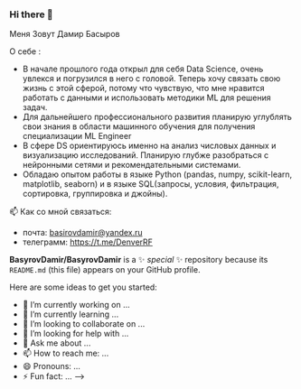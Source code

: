 ### Hi there 👋

Меня Зовут Дамир Басыров

О себе  :
- В начале прошлого года открыл для себя Data Science, очень увлекся и погрузился в него с головой. Теперь хочу связать свою жизнь с этой сферой, потому что чувствую, что мне нравится работать с данными и использовать методики ML для решения задач.
- Для дальнейшего профессионального развития планирую углублять свои знания в области машинного обучения для получения специализации ML Engineer
- В сфере DS ориентируюсь именно на анализ числовых данных и визуализацию исследований. Планирую глубже разобраться с нейронными сетями и рекомендательными системами.
- Обладаю опытом работы в языке Python (pandas, numpy, scikit-learn, matplotlib, seaborn) и в языке SQL(запросы, условия, фильтрация, сортировка, группировка и джойны).

📫 Как со мной связаться:
- почта: basirovdamir@yandex.ru
- телеграмм: https://t.me/DenverRF

**BasyrovDamir/BasyrovDamir** is a ✨ _special_ ✨ repository because its `README.md` (this file) appears on your GitHub profile.

Here are some ideas to get you started:

- 🔭 I’m currently working on ...
- 🌱 I’m currently learning ...
- 👯 I’m looking to collaborate on ...
- 🤔 I’m looking for help with ...
- 💬 Ask me about ...
- 📫 How to reach me: ...
- 😄 Pronouns: ...
- ⚡ Fun fact: ...
-->
